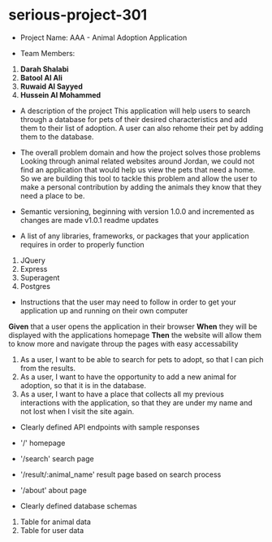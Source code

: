 # serious-project-301

- Project Name:
AAA - Animal Adoption Application

- Team Members:
1. **Darah Shalabi**
3. **Batool Al Ali**
2. **Ruwaid Al Sayyed**
4. **Hussein Al Mohammed**

- A description of the project
This application will help users to search through a database for pets of their desired characteristics and add them to their list of adoption. A user can also rehome their pet by adding them to the database.


- The overall problem domain and how the project solves those problems
Looking through animal related websites around Jordan, we could not find an application that would help us view the pets that need a home. So we are building this tool to tackle this problem and allow the user to make a personal contribution by adding the animals they know that they need a place to be.

- Semantic versioning, beginning with version 1.0.0 and incremented as changes are made
v1.0.1 readme updates

- A list of any libraries, frameworks, or packages that your application requires in order to properly function
1. JQuery 
2. Express
3. Superagent
4. Postgres

- Instructions that the user may need to follow in order to get your application up and running on their own computer
 
**Given** that a user opens the application in their browser
**When** they will be displayed with the applications homepage
**Then** the website will allow them to know more and navigate throup the pages with easy accessability

1. As a user, I want to be able to search for pets to adopt, so that I can pich from the results.
2. As a user, I want to have the opportunity to add a new animal for adoption, so that it is in the database.
3. As a user, I want to have a place that collects all my previous interactions with the application, so that they are under my name and not lost when I visit the site again.

- Clearly defined API endpoints with sample responses
- '/' homepage 
- '/search' search page
- '/result/:animal_name' result page based on search process
- '/about' about page

- Clearly defined database schemas
1. Table for animal data
2. Table for user data